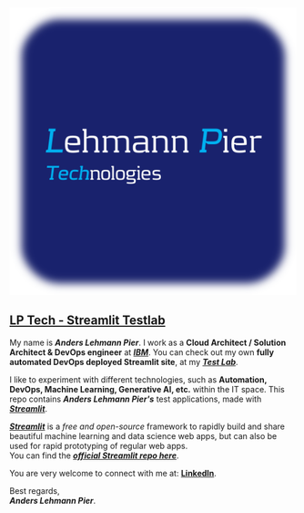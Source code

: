 ![LP Tech - Streamlit Testlab](./static/lp-tech.png)  

## [LP Tech - Streamlit Testlab](https://streamlit.pier.dk) 

My name is ***Anders Lehmann Pier***. I work as a **Cloud Architect / Solution Architect & DevOps engineer** at ***[IBM](https://ibm.com)***. You can check out my own **fully automated DevOps deployed Streamlit site**, at my ***[Test Lab](https://streamlit.pier.dk)***.

I like to experiment with different technologies, such as **Automation, DevOps, Machine Learning, Generative AI, etc.** within the IT space.
This repo contains ***Anders Lehmann Pier's*** test applications, made with ***[Streamlit](https://streamlit.io/)***.

***[Streamlit](https://streamlit.io/)*** is a *free and open-source* framework to rapidly build and share beautiful machine learning and data science web apps, but can also be used for rapid prototyping of regular web apps.  
You can find the ***[official Streamlit repo here](https://github.com/streamlit/streamlit)***.

You are very welcome to connect with me at: **[LinkedIn](https://www.linkedin.com/in/anderspier/)**.

Best regards,  
***Anders Lehmann Pier***.
